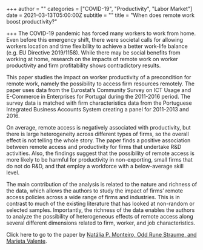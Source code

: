 +++
author = ""
categories = ["COVID-19", "Productivity", "Labor Market"]
date = 2021-03-13T05:00:00Z
subtitle = ""
title = "When does remote work boost productivity?"

+++
The COVID-19 pandemic has forced many workers to work from home. Even before this emergency shift, there were societal calls for allowing workers location and time flexibility to achieve a better work-life balance (e.g. EU Directive 2019/1158). While there may be social benefits from working at home, research on the impacts of remote work on worker productivity and firm profitability shows contradictory results.

This paper studies the impact on worker productivity of a precondition for remote work, namely the possibility to access firm resources remotely. The paper uses data from the Eurostat’s Community Survey on ICT Usage and E-Commerce in Enterprises for Portugal during the 2011-2016 period. The survey data is matched with firm characteristics data from the Portuguese Integrated Business Accounts System creating a panel for 2011-2013 and 2016.

On average, remote access is negatively associated with productivity, but there is large heterogeneity across different types of firms, so the overall effect is not telling the whole story. The paper finds a positive association between remote access and productivity for firms that undertake R&D activities. Also, the findings suggest that the possibility of remote access is more likely to be harmful for productivity in non-exporting, small firms that do not do R&D, and that employ a workforce with a below-average skill level.

The main contribution of the analysis is related to the nature and richness of the data, which allows the authors to study the impact of firms’ remote access policies across a wide range of firms and industries. This is in contrast to much of the existing literature that has looked at non-random or selected samples. Importantly, the richness of the data enables the authors to analyze the possibility of heterogeneous effects of remote access along several different dimensions related to firm, worker, and job characteristics.

Click here to go to the paper by [Natália P. Monteiro, Odd Rune Straume, and Marieta Valente](https://www.sciencedirect.com/science/article/abs/pii/S0167624521000111).
